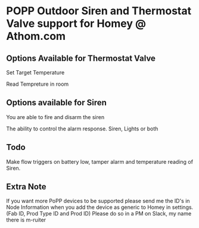 # POPP Outdoor Siren and Thermostat Valve support for Homey @ Athom.com

## Options Available for Thermostat Valve

Set Target Temperature

Read Tempreture in room


## Options available for Siren

You are able to fire and disarm the siren

The ability to control the alarm response. Siren, Lights or both

## Todo

Make flow triggers on battery low, tamper alarm and temperature reading of Siren.

## Extra Note

If you want more PoPP devices to be supported please send me the ID's in Node Information when you add the device as generic to Homey in settings. (Fab ID, Prod Type ID and Prod ID)
Please do so in a PM on Slack, my name there is m-ruiter
